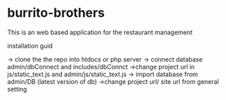 # burrito-brothers
This is an web based application for the restaurant management 


installation guid

-> clone the the repo into htdocs or php server
-> connect database admin/dbConnect and includes/dbConnct
->change project url in js/static_text.js and admin/js/static_text.js
-> import database from admin/DB (latest version of db)
->change project url/ site url from general setting 
